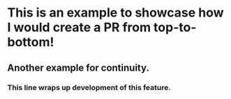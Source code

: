 # This is an example to showcase how I would create a PR from top-to-bottom!

## Another example for continuity.

### This line wraps up development of this feature.